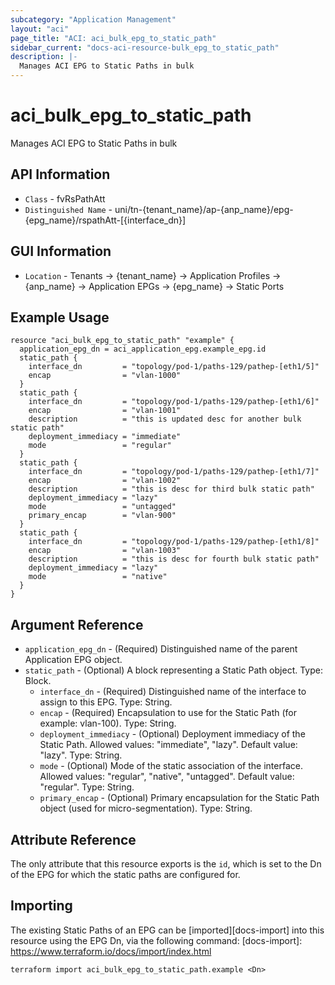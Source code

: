 ```yaml
---
subcategory: "Application Management"
layout: "aci"
page_title: "ACI: aci_bulk_epg_to_static_path"
sidebar_current: "docs-aci-resource-bulk_epg_to_static_path"
description: |-
  Manages ACI EPG to Static Paths in bulk
---
```


# aci_bulk_epg_to_static_path #

Manages ACI EPG to Static Paths in bulk

## API Information ##
* `Class` - fvRsPathAtt
* `Distinguished Name` - uni/tn-{tenant_name}/ap-{anp_name}/epg-{epg_name}/rspathAtt-[{interface_dn}]

## GUI Information ##
* `Location` - Tenants -> {tenant_name} -> Application Profiles -> {anp_name} -> Application EPGs -> {epg_name} -> Static Ports

## Example Usage ##

```hcl
resource "aci_bulk_epg_to_static_path" "example" {
  application_epg_dn = aci_application_epg.example_epg.id
  static_path {
    interface_dn         = "topology/pod-1/paths-129/pathep-[eth1/5]"
    encap                = "vlan-1000"
  }
  static_path {
    interface_dn         = "topology/pod-1/paths-129/pathep-[eth1/6]"
    encap                = "vlan-1001"
    description          = "this is updated desc for another bulk static path"
    deployment_immediacy = "immediate"
    mode                 = "regular"
  }
  static_path {
    interface_dn         = "topology/pod-1/paths-129/pathep-[eth1/7]"
    encap                = "vlan-1002"
    description          = "this is desc for third bulk static path"
    deployment_immediacy = "lazy"
    mode                 = "untagged"
    primary_encap        = "vlan-900"
  }
  static_path {
    interface_dn         = "topology/pod-1/paths-129/pathep-[eth1/8]"
    encap                = "vlan-1003"
    description          = "this is desc for fourth bulk static path"
    deployment_immediacy = "lazy"
    mode                 = "native"
  }
}
```

## Argument Reference ##

* `application_epg_dn` - (Required) Distinguished name of the parent Application EPG object.
* `static_path` - (Optional) A block representing a Static Path object. Type: Block.
  * `interface_dn` - (Required) Distinguished name of the interface to assign to this EPG. Type: String.
  * `encap` - (Required) Encapsulation to use for the Static Path (for example: vlan-100). Type: String.
  * `deployment_immediacy` - (Optional) Deployment immediacy of the Static Path. Allowed values: "immediate", "lazy". Default value: "lazy". Type: String.
  * `mode` - (Optional) Mode of the static association of the interface. Allowed values: "regular", "native", "untagged". Default value: "regular". Type: String.
  * `primary_encap` - (Optional) Primary encapsulation for the Static Path object (used for micro-segmentation). Type: String.

## Attribute Reference

The only attribute that this resource exports is the `id`, which is set to the Dn of the EPG for which the static paths are configured for.

## Importing ##

The existing Static Paths of an EPG can be [imported][docs-import] into this resource using the EPG Dn, via the following command:
[docs-import]: https://www.terraform.io/docs/import/index.html

```
terraform import aci_bulk_epg_to_static_path.example <Dn>
```
